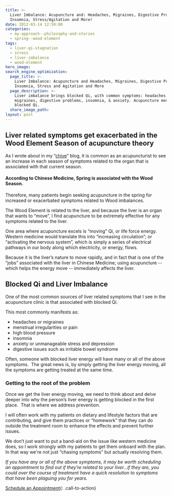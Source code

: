 ```yaml
---
title: >-
  Liver Imbalance: Acupuncture and: Headaches, Migraines, Digestive Problems,
  Insomnia, Stress/Agitation and More!
date: 2012-03-14 12:59:00
categories:
  - my-approach--philosophy-and-stories
  - spring--wood-element
tags:
  - liver-qi-stagnation
  - stress
  - liver-imbalance
  - wood-element
hero_image:
search_engine_optimization:
  page_title: >-
    Liver Imbalance: Acupuncture and Headaches, Migraines, Digestive Problems,
    Insomnia, Stress and Agitation and More
  page_description: >-
    Liver imbalance brings blocked Qi, with common symptoms: headaches,
    migraines, digestive problems, insomnia, & anxiety. Acupuncture moves
    blocked Qi.
  share_image_path:
layout: post
---
```


## Liver related symptoms get exacerbated in the Wood Element Season of acupuncture theory

As I wrote about in my “[chive](http://www.wisdomwaysacupuncture.com/2018/03/04/an-acupuncturists-insight-what-your-inmpatience-agitation-and-what-i-saw-in-my-yard-have-in-common/)” blog, it is common as an acupuncturist to see an increase in each season of symptoms related to the organ that is associated with that current season.&nbsp;

#### According to Chinese Medicine, Spring is associated with the Wood Season.&nbsp;

Therefore, many patients begin seeking acupuncture in the spring for increased or exacerbated symptoms related to Wood imbalances.

The Wood Element is related to the liver, and because the liver is an organ that wants to “move”, I find acupuncture to be extremely effective for any symptoms related to the liver.

One area where acupuncture excels is “moving” Qi, or life force energy.&nbsp; Western medicine would translate this into “increasing circulation”; or “activating the nervous system”, which is simply a series of electrical pathways in our body along which electricity, or energy, flows.&nbsp;

Because it is the liver’s nature to move rapidly, and in fact that is one of the “jobs” associated with the liver in Chinese Medicine; using acupuncture -- which helps the energy move -- immediately affects the liver.

## Blocked Qi and Liver Imbalance

One of the most common sources of liver related symptoms that I see in the acupuncture clinic is that associated with blocked Qi.&nbsp;

This most commonly manifests as:

* headaches or migraines
* menstrual irregularities or pain
* high blood pressure
* insomnia
* anxiety or unmanageable stress and depression
* digestive issues such as irritable bowel syndrome&nbsp;

Often, someone with blocked liver energy will have many or all of the above symptoms.&nbsp; The great news is, by simply getting the liver energy moving, all the symptoms are getting treated at the same time.

### Getting to the root of the problem

Once we get the liver energy moving, we need to think about and delve deeper into why the person’s liver energy is getting blocked in the first place.&nbsp; That is where we address prevention.

I will often work with my patients on dietary and lifestyle factors that are contributing, and give them practices or “homework” that they can do outside the treatment room to enhance the effects and prevent further issues.&nbsp;

We don’t just want to put a band-aid on the issue like western medicine does, so I work strongly with my patients to get them onboard with the plan. In that way we're not just “chasing symptoms” but actually resolving them.

*If you have any or all of the above symptoms, it may be worth scheduling an appointment to find out if they’re related to your liver…if they are, you could over the course of treatment have a quick resolution to symptoms that have been plaguing you for years.*

[Schedule an Appointment](/make-an-appointment/){: .call-to-action}